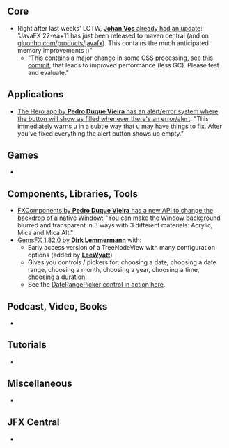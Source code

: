 ## Core

* Right after last weeks' LOTW, [**Johan Vos** already had an update](https://mastodon.social/@johanvos/111147510047965780): "JavaFX 22-ea+11 has just been released to maven central (and on [gluonhq.com/products/javafx](https://gluonhq.com/products/javafx)). This contains the much anticipated memory improvements :)"
  * "This contains a major change in some CSS processing, see [this commit](https://github.com/openjdk/jfx/commit/5e145cc06ef68c50a4ffc95574fdafd44e054100), that leads to improved performance (less GC). Please test and evaluate."

## Applications

* [The Hero app by **Pedro Duque Vieira** has an alert/error system where the button will show as filled whenever there's an error/alert](https://twitter.com/p_duke/status/1707409002026463457): "This immediately warns u in a subtle way that u may have things to fix. After you've fixed everything the alert button shows up empty."

## Games

* 

## Components, Libraries, Tools

* [FXComponents by **Pedro Duque Vieira** has a new API to change the backdrop of a native Window](https://twitter.com/p_duke/status/1706290519117029798): "You can make the Window background blurred and transparent in 3 ways with 3 different materials: Acrylic, Mica and Mica Alt."
* [GemsFX 1.82.0 by **Dirk Lemmermann**](https://twitter.com/dlemmermann/status/1707043072956113368) with:
  * Early access version of a TreeNodeView with many configuration options (added by [**LeeWyatt**](https://twitter.com/LeeWyatt_7788))
  * Gives you controls / pickers for: choosing a date, choosing a date range, choosing a month, choosing a year, choosing a time, choosing a duration.
  * See the [DateRangePicker control in action here](https://twitter.com/dlemmermann/status/1706996918767817078).
  
## Podcast, Video, Books

*

## Tutorials

*

## Miscellaneous

*

## JFX Central

* 
